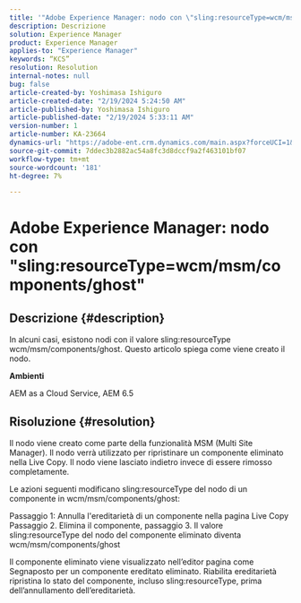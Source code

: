 ```yaml
---
title: '"Adobe Experience Manager: nodo con \"sling:resourceType=wcm/msm/components/ghost\"'
description: Descrizione
solution: Experience Manager
product: Experience Manager
applies-to: "Experience Manager"
keywords: “KCS”
resolution: Resolution
internal-notes: null
bug: false
article-created-by: Yoshimasa Ishiguro
article-created-date: "2/19/2024 5:24:50 AM"
article-published-by: Yoshimasa Ishiguro
article-published-date: "2/19/2024 5:33:11 AM"
version-number: 1
article-number: KA-23664
dynamics-url: "https://adobe-ent.crm.dynamics.com/main.aspx?forceUCI=1&pagetype=entityrecord&etn=knowledgearticle&id=e3f2f62d-e7ce-ee11-9079-6045bd0065b6"
source-git-commit: 7ddec3b2882ac54a8fc3d8dccf9a2f463101bf07
workflow-type: tm+mt
source-wordcount: '181'
ht-degree: 7%

---
```


# Adobe Experience Manager: nodo con &quot;sling:resourceType=wcm/msm/components/ghost&quot;

## Descrizione {#description}


In alcuni casi, esistono nodi con il valore sling:resourceType wcm/msm/components/ghost. Questo articolo spiega come viene creato il nodo.

<b>Ambienti</b>

AEM as a Cloud Service, AEM 6.5


## Risoluzione {#resolution}


Il nodo viene creato come parte della funzionalità MSM (Multi Site Manager). Il nodo verrà utilizzato per ripristinare un componente eliminato nella Live Copy. Il nodo viene lasciato indietro invece di essere rimosso completamente.

Le azioni seguenti modificano sling:resourceType del nodo di un componente in wcm/msm/components/ghost:

Passaggio 1: Annulla l&#39;ereditarietà di un componente nella pagina Live Copy Passaggio 2. Elimina il componente, passaggio 3. Il valore sling:resourceType del nodo del componente eliminato diventa wcm/msm/components/ghost

Il componente eliminato viene visualizzato nell’editor pagina come Segnaposto per un componente ereditato eliminato. Riabilita ereditarietà ripristina lo stato del componente, incluso sling:resourceType, prima dell’annullamento dell’ereditarietà.
